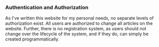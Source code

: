 ### Authentication and Authorization
As I've written this website for my personal needs, no separate levels of authorization exist. All users are authorized to change all articles on the website. Further, there is no registration system, as users should not change over the lifecycle of the system, and if they do, can simply be created programmatically. 
